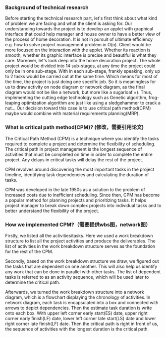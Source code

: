 ### Background of technical research

Before starting the technical research part, let's first think about what kind of problem we are facing and what the client is asking for. Our understanding towards the project is to develop an applet with graphical interface that could help manager and house owner to have a better view of the process of home decoration. It is not in pursuit of ultimate efficiency e.g. how to solve project management problem in O(n). Client would be more focused on the interaction with the applet. Whether its reaction is smooth, whether its graphic interface is precise and beautiful is what they care. Moreover, let's look deep into the home decoration project. The whole project would be divided into 14 sub-stages, at any time the project could only be in one sub-stage. With in each sub-stage, frankly speaking, only up to 2 tasks would be carried out at the same time. Which means for most of the time, the project is just doing one specific job. So it is meaningless for us to draw activity on node diagram or network diagram, as the final diagram would not be like a network, but more like a sugarloaf =). Thus, implementing the cutting edge technology such as Genetic algorithm, frog-leaping optimization algorithm are just like using a sledgehammer to crack a nut... Our decision toward this case is to use critical path method(CPM) maybe would combine with material requirements planning(MRP).

### What is critical path method(CPM)? (修改，需要引用论文)

The Critical Path Method (CPM) is a technique where you identify the tasks required to complete a project and determine the flexibility of scheduling. The critical path in project management is the longest sequence of activities that must be completed on time in order to complete the entire project. Any delays in critical tasks will delay the rest of the project.

CPM revolves around discovering the most important tasks in the project timeline, identifying task dependencies and calculating the duration of tasks.

CPM was developed in the late 1950s as a solution to the problem of increased costs due to inefficient scheduling. Since then, CPM has become a popular method for planning projects and prioritizing tasks. It helps project manager to break down complex projects into individual tasks and to better understand the flexibility of the project.

### How we implemented CPM?（需要提供wbs图，network图）

Firstly, we listed all the activities\tasks. Here we used a work breakdown structure to list all the project activities and produce the deliverables. The list of activities in the work breakdown structure serves as the foundation for the rest of the CPM. 

Secondly, based on the work breakdown structure we draw, we figured out the tasks that are dependent on one another. This will also help us identify any work that can be done in parallel with other tasks. The list of dependent tasks is referred to as an activity sequence, which will be used later to determine the critical path. 

Afterwards, we turned the work breakdown structure into a network diagram, which is a flowchart displaying the chronology of activities. In network diagram, each task is encapsulated into a box and connected with arrows to depict dependencies. Then the estimate task duration is write onto each box. With upper left corner early start(ES) date, upper right corner early finish(LF) date, lower left corner late start(LS) date and lower right corner late finish(LF) date. Then the critical path is right in front of us, the sequence of activities with the longest duration is the critical path.

